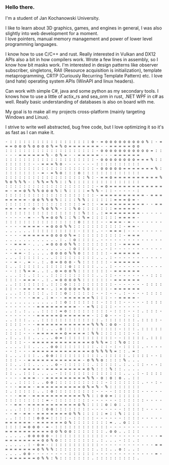 ### Hello there.

I'm a student of Jan Kochanowski University. 

I like to learn about 3D graphics, games, and engines in general, I was also slightly into web development for a moment.  
I love pointers, manual memory management and power of lower level programming languages.

I know how to use C/C++ and rust. Really interested in Vulkan and DX12 APIs also a bit in how compilers work. Wrote a few lines in assembly, so I know how bit masks work.
I'm interested in design patterns like observer subscriber, singletons, RAII (Resource acquisition is initialization), template metaprogramming, CRTP (Curiously Recurring Template Pattern) etc. 
I love (and hate) operating system APIs (WinAPI and linux headers).


Can work with simple C#, java and some python as my secondary tools.
I knows how to use a little of actix_rs and sea_orm in rust, .NET WPF in c# as well. Really basic understanding of databases is also on board with me.


My goal is to make all my projects cross-platform (mainly targeting Windows and Linux).

I strive to write well abstracted, bug free code, but I love optimizing it so it's as fast as I can make it.
```
- : : : : : : : : : : : : : : : : : : o - = o o o o o o o o o % : - = = = o o o % o o o o % = % o = = = = = = = - - = = = = = o o
: : : : : : : : : : : : : : : : : : : : - o o o o o o o o o o o = : : - - - = = = = = = % - o % = - - = = = = = - - - = = = = = =
: : : : : : : : : : : : : : : : : : : : - o o o o o o o o = = = % : : : : : : : : - - = = = % o - - - - - - - : : : : : : : : : :
: : : : : : : : : : : : : : : : : : : : - o o o o o = = = = = = = % : : : : : : : : - = - = % o : : : o : : : : : : : : : : : : :
: : : : : : : : : : : : : : : : : : % : - = = o = = = = = = = = = = % % o % % % - : % % = % % : : % : : : : : : : : : : : : : : :
: : : : : : : : : : : : : : : : : : : : - = o = = = = = = = = = = = = = - = = o % % % o o o % : % : : : : = % % - : : - - - - - :
: : : : : : : : : : : : : : : : : : : : - = = = = = = = = = = - = = = = = = = = - o o % % o % : : : : % % : : : : : : = = = o = -
: : : : : : : : : : : : : : : : : = : : - = = = = = = = = = = - - = = = = - = = - o - % o % % - : : % o : : : : : : : = = = = = -
: : : : : : : : : : : : : : : : : % : : . : = = = = = = = = - - - - - - - - - - = - - % = o o % : : % : % = : : : : : : = = = = -
: : : : : : : : : : : : : : : : o : : : : - - = = = - = - - - - - - - - - - - = = = = - = o o o % % : : : : : : : : : : : - = = -
. . . . . . : : : : : : : : : : - : : : . - - = = = : - - - - - - - - - - - - = = = = = = o o o o % = : : : : : : : : : : - = = =
. . . . . . . . . . . . : . : o : : : : . - - - - - - - - - - - - - - - - = = = - . . . = o o o o % % : : : : : : : : : - = = = =
. . . . . . . . . . . . . . : o : : : : . . - : - - - - - - - - - - - - - = = - : . . . . o o o o % % o : : : : : : - = = = = = =
. . . : : : : : . . . : : : : : : : : : . . . : - - - - - - - - - - - - - = - . = - . : . o = o o o - % : : : : : : - = = = = = =
: . . : : : : : . : : : : : o : : : : : . . . : - - - - - - - - - - - - - : : % = = . . : . o = o o % : : : : : : : - = = = = = =
. . . : : . : : . . : : : : : : : : : : . . : : - - - - - - - - : : : : : : - = = = - . : . = o o o o % : : : : : : - = = = = = =
. . : : : : : : : . : : : o : : : : : : : : : : - - - - - - - : : : : : : - - = = - = = - . : = o o o = % o : : : : - = = = = = =
. . . : : : : : : . : : : o : : : : : : - - : - - . : - - - - : : : : : - - - - - = = . : = - - = = = = = = % : : : - - = = = = -
. . . . . . . . . . . : : o : : : : : : : - : : : : - - - - - : : : : - - - - - - - = = = = = = = = = - - = % : : : : - - - - - -
. . : . : . . . : : : : = o : : : : : : : : : - : : : - - : . : : : - - - - - - - - = = = = = o = = = = = = - : : o - - - : - : :
. . : : : . . . : : : : : : : : : : : : : . : : : : : : : . : : : : - : : : : - - - = = = = = = = = = = = = % % % : o o - : : : :
. . . . : . . : : . . . o : : : : : : : : : : : : - : : : . : : : : : : : : : - - - = = = = = = o = = = = : % % : : : : : : : - :
. : . . : : . . . . . o = : : : : : : : : : : : - - : : : : : . : : : : : : : - - = = = = = = = = = = = = = o % % = : : % o : : :
. . . . : : . . . . o o : : : : : : : : . : : - : - : : : : . - - - - - - : - - - = = = = = = = = = = = = = o % % % % = : : . = :
: . . . : : : . . o o : : : : : : : : : : . : : : : : . : : : : - - : : : : - - = = = = = = = = = = = = - o % % o : : : : % . . .
: : . . : : . . . . . o - : : : : : : . : : : : : . : . . : : - - - : : - - - = = = = - = = = = = = = = = o % : : : % : : . . . .
: : . . : : : . . . . - : : : : : : : : : : : : : : . . . : - : : : : - - - - = = = - - = = = = = = = = = % % - o : o : o . . : :
: . . : : : : . . o o : : : : : : : : : : : - : : : : : : : . - - : - - - - = = = - = = = = = = = = = = o % = % - % : : : : : : :
: . : : : : : . . : o : : : : : : : : : - - - - : : : : : : - - - - - - - - = = - = = = = = = = = = = = % % : : o o = : : : : : :
: : : : : : : : : = - : : : : : : : : - - - - - - : : : : : : - - - - - - = = - = = = = = = = = = = = o % : : : : o : o : . : : :
. . . : : : : : : o o : : : : : : : : - - - - - - - : : : : : - - - - - - = - = = - = = = = = = = o % % : : : : : = : : % : : : :
. . : : : : : o o = : : : : - : : : : : - - - - - - : : : : - - - - - = = = = = = - = = = = = = o % : : : : : : : : = . . o : : :
: : : : = o o o - = - : : : : : : : : : : : : - - - - - - - - - - - - = = = = = = = = = = o o % o o : : : : : : : . o o . . : : :
. . . . . o o o o o - : : : : : : : : : : : - - - - - - - - - - - - = = = = = = = = = o o % o : : : : : : : : . : . . . - : : . :
. . . . . : - o = - : : : : : : : : : : : - - - - - - - - - - - - = = = = = = = = = o % % % : : : : : : : : : . : : . . o : . . :
. . . . o o - - - - - - - - : : : : : : - - - - - - - - - - - - - = - - = = = = = = o % % : % : : : : : : : . : : : : : : : : : .
```


<!--
![screenshot](https://github.com/Im-Bee/wolfenstein_like_rendering_in_terminal/blob/main/Docs/ReadMeScreenshot.jpg?raw=true)
**Im-Bee/Im-Bee** is a ✨ _special_ ✨ repository because its `README.md` (this file) appears on your GitHub profile.

Here are some ideas to get you started:

- 🔭 I’m currently working on ...
- 🌱 I’m currently learning ...
- 👯 I’m looking to collaborate on ...
- 🤔 I’m looking for help with ...
- 💬 Ask me about ...
- 📫 How to reach me: ...
- 😄 Pronouns: ...
- ⚡ Fun fact: ...
-->

